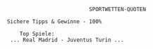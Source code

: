 	                                              SPORTWETTEN-QUOTEN
										
						Sichere Tipps & Gewinne - 100%
								  
							Top Spiele:
					     ... Real Madrid - Juventus Turin ...
								
										 
